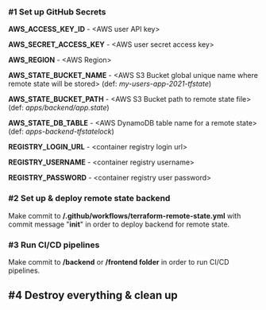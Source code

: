 
### #1 Set up GitHub Secrets
**AWS_ACCESS_KEY_ID** - &#x3c;AWS user API key&#62;

**AWS_SECRET_ACCESS_KEY** - &#x3c;AWS user secret access key&#62;

**AWS_REGION** - &#x3c;AWS Region&#62;
  
**AWS_STATE_BUCKET_NAME** - &#x3c;AWS S3 Bucket global unique name where remote state will be stored&#62; (def: *my-users-app-2021-tfstate*)

**AWS_STATE_BUCKET_PATH** - &#x3c;AWS S3 Bucket path to remote state file&#62; (def: *apps/backend/app.state*)

**AWS_STATE_DB_TABLE** - &#x3c;AWS DynamoDB table name for a remote state&#62; (def: *apps-backend-tfstatelock*)

**REGISTRY_LOGIN_URL** - &#x3c;container registry login url&#62;

**REGISTRY_USERNAME** - &#x3c;container registry username&#62;

**REGISTRY_PASSWORD** - &#x3c;container registry user password&#62;



### #2 Set up & deploy remote state backend
Make commit to **/.github/workflows/terraform-remote-state.yml** with commit message "**init**" in order to deploy backend for remote state.


### #3 Run CI/CD pipelines
Make commit to **/backend** or **/frontend folder** in order to run CI/CD pipelines.


## #4 Destroy everything & clean up
